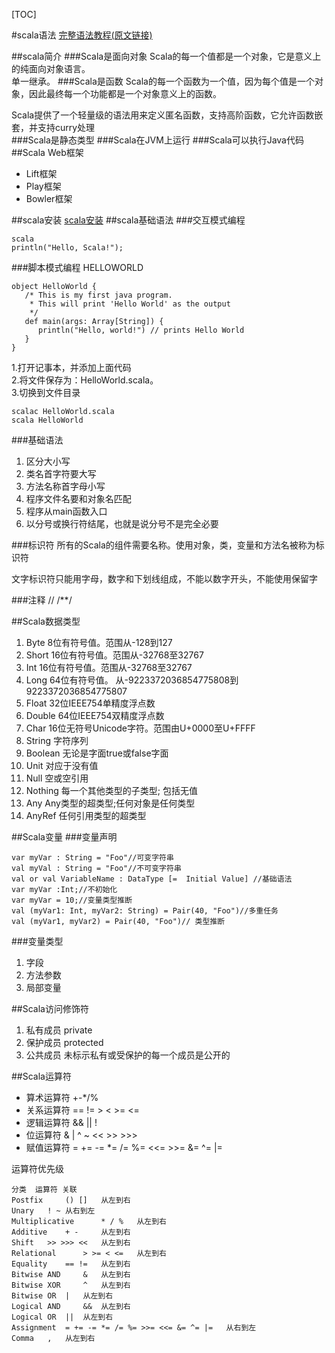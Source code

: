 [TOC]

#scala语法
[完整语法教程(原文链接)](http://www.yiibai.com/scala/)

##scala简介
###Scala是面向对象
Scala的每一个值都是一个对象，它是意义上的纯面向对象语言。  
单一继承。
###Scala是函数
Scala的每一个函数为一个值，因为每个值是一个对象，因此最终每一个功能都是一个对象意义上的函数。  

Scala提供了一个轻量级的语法用来定义匿名函数，支持高阶函数，它允许函数嵌套，并支持curry处理  
###Scala是静态类型
###Scala在JVM上运行
###Scala可以执行Java代码
##Scala Web框架
- Lift框架
- Play框架
- Bowler框架

##scala安装
[scala安装](../../03.linux/01.centos/06.常用工具配置/02.scala安装配置.md)
##scala基础语法
###交互模式编程

	scala
	println("Hello, Scala!");

###脚本模式编程
HELLOWORLD

	object HelloWorld {
	   /* This is my first java program.  
	    * This will print 'Hello World' as the output
	    */
	   def main(args: Array[String]) {
	      println("Hello, world!") // prints Hello World
	   }
	}


1.打开记事本，并添加上面代码  
2.将文件保存为：HelloWorld.scala。  
3.切换到文件目录 

	scalac HelloWorld.scala
	scala HelloWorld
###基础语法

1. 区分大小写  
2. 类名首字符要大写  
3. 方法名称首字母小写  
4. 程序文件名要和对象名匹配  
5. 程序从main函数入口
6. 以分号或换行符结尾，也就是说分号不是完全必要

###标识符
所有的Scala的组件需要名称。使用对象，类，变量和方法名被称为标识符  

文字标识符只能用字母，数字和下划线组成，不能以数字开头，不能使用保留字

###注释
	//
	/**/

##Scala数据类型

1. Byte  8位有符号值。范围从-128到127  
2. Short 16位有符号值。范围从-32768至32767  
3. Int 16位有符号值。范围从-32768至32767   
4. Long 64位有符号值。 从-9223372036854775808到9223372036854775807  
5. Float 32位IEEE754单精度浮点数  
6. Double 64位IEEE754双精度浮点数  
7. Char 16位无符号Unicode字符。范围由U+0000至U+FFFF  
8. String 字符序列 
9. Boolean  无论是字面true或false字面  
10. Unit 对应于没有值  
11. Null 空或空引用  
12. Nothing 每一个其他类型的子类型; 包括无值  
13. Any Any类型的超类型;任何对象是任何类型  
14. AnyRef  任何引用类型的超类型

##Scala变量
###变量声明

	var myVar : String = "Foo"//可变字符串
	val myVal : String = "Foo"//不可变字符串
	val or val VariableName : DataType [=  Initial Value] //基础语法
	var myVar :Int;//不初始化
	var myVar = 10;//变量类型推断
	val (myVar1: Int, myVar2: String) = Pair(40, "Foo")//多重任务
	val (myVar1, myVar2) = Pair(40, "Foo")// 类型推断
###变量类型
1. 字段  
2. 方法参数  
3. 局部变量  

##Scala访问修饰符
1. 私有成员  private  
2. 保护成员  protected
3. 公共成员  未标示私有或受保护的每一个成员是公开的


##Scala运算符

- 算术运算符  +-*/%  
- 关系运算符  == != > < >= <=  
- 逻辑运算符  && || !  
- 位运算符    & | ^ ~ << >> >>>
- 赋值运算符  = += -= *= /= %= <<= >>= &= ^= |=

运算符优先级  

	分类 	运算符	关联
	Postfix 	() []	从左到右
	Unary 	! ~	从右到左
	Multiplicative  	* / % 	从左到右
	Additive  	+ - 	从左到右
	Shift  	>> >>> <<  	从左到右
	Relational  	> >= < <=  	从左到右
	Equality  	== != 	从左到右
	Bitwise AND 	& 	从左到右
	Bitwise XOR 	^ 	从左到右
	Bitwise OR 	| 	从左到右
	Logical AND 	&& 	从左到右
	Logical OR 	|| 	从左到右
	Assignment 	= += -= *= /= %= >>= <<= &= ^= |= 	从右到左
	Comma 	, 	从左到右